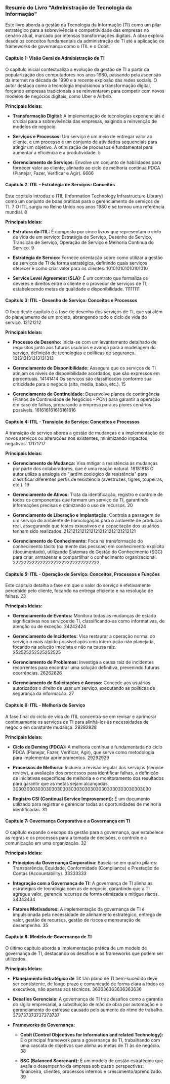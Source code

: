 ### **Resumo do Livro "Administração de Tecnologia da Informação"**

Este livro aborda a gestão da Tecnologia da Informação (TI) como um pilar estratégico para a sobrevivência e competitividade das empresas no cenário atual, marcado por intensas transformações digitais. A obra explora desde os conceitos fundamentais da administração de TI até a aplicação de frameworks de governança como o ITIL e o Cobit.

#### **Capítulo 1: Visão Geral de Administração de TI**

O capítulo inicial contextualiza a evolução da gestão de TI a partir da popularização dos computadores nos anos 1980, passando pela ascensão da internet na década de 1990 e a recente explosão das redes sociais. O autor destaca como a tecnologia impulsionou a transformação digital, forçando empresas tradicionais a se reinventarem para competir com novos modelos de negócios digitais, como Uber e Airbnb. 

**Principais Ideias:**

- **Transformação Digital:** A implementação de tecnologias exponenciais é crucial para a sobrevivência das empresas, exigindo a reinvenção de modelos de negócio. 
    
- **Serviços e Processos:** Um serviço é um meio de entregar valor ao cliente, e um processo é um conjunto de atividades sequenciais para atingir um objetivo. A otimização de processos é fundamental para aumentar a eficiência e a produtividade. 5
    
- **Gerenciamento de Serviços:** Envolve um conjunto de habilidades para fornecer valor ao cliente, alinhado ao ciclo de melhoria contínua PDCA (Planejar, Fazer, Verificar e Agir). 6666
    

#### **Capítulo 2: ITIL - Estratégia de Serviços: Conceitos**

Este capítulo introduz o ITIL (Information Technology Infrastructure Library) como um conjunto de boas práticas para o gerenciamento de serviços de TI. 7 O ITIL surgiu no Reino Unido nos anos 1980 e se tornou uma referência mundial. 8

**Principais Ideias:**

- **Estrutura do ITIL:** É composto por cinco livros que representam o ciclo de vida de um serviço: Estratégia de Serviço, Desenho de Serviço, Transição de Serviço, Operação de Serviço e Melhoria Contínua do Serviço. 9
    
- **Estratégia de Serviço:** Fornece orientação sobre como utilizar a gestão de serviços de TI de forma estratégica, definindo quais serviços oferecer e como criar valor para os clientes. 101010101010101010
    
- **Service Level Agreement (SLA):** É um contrato que formaliza os deveres e direitos entre o cliente e o provedor de serviços de TI, estabelecendo metas de qualidade e disponibilidade. 11111111
    

#### **Capítulo 3: ITIL - Desenho de Serviço: Conceitos e Processos**

O foco deste capítulo é a fase de desenho dos serviços de TI, que vai além do planejamento de um projeto, abrangendo todo o ciclo de vida do serviço. 12121212

**Principais Ideias:**

- **Processo de Desenho:** Inicia-se com um levantamento detalhado de requisitos junto aos futuros usuários e avança para a modelagem do serviço, definição de tecnologias e políticas de segurança. 131313131313131313
    
- **Gerenciamento de Disponibilidade:** Assegura que os serviços de TI atinjam os níveis de disponibilidade acordados, que são expressos em percentuais. 14141414 Os serviços são classificados conforme sua criticidade para o negócio (alta, média, baixa, etc.). 15
    
- **Gerenciamento de Continuidade:** Desenvolve planos de contingência (Planos de Continuidade de Negócios - PCN) para garantir a operação em caso de falhas, preparando a empresa para os piores cenários possíveis. 161616161616161616
    

#### **Capítulo 4: ITIL - Transição de Serviço: Conceitos e Processos**

A transição de serviço aborda a gestão de mudanças e a implementação de novos serviços ou alterações nos existentes, minimizando impactos negativos. 17171717

**Principais Ideias:**

- **Gerenciamento de Mudança:** Visa mitigar a resistência às mudanças por parte dos colaboradores, que é uma reação natural. 18181818 O autor utiliza a analogia do "jardim zoológico da resistência" para classificar diferentes perfis de resistência (avestruzes, tigres, toupeiras, etc.). 19
    
- **Gerenciamento de Ativos:** Trata da identificação, registro e controle de todos os componentes que formam um serviço de TI, garantindo informações precisas e otimizando o uso de recursos. 20
    
- **Gerenciamento de Liberação e Implantação:** Controla a passagem de um serviço do ambiente de homologação para o ambiente de produção real, assegurando que testes exaustivos e a capacitação dos usuários tenham sido realizados. 21212121212121212121212121212121
    
- **Gerenciamento do Conhecimento:** Foca na transformação do conhecimento tácito (na mente das pessoas) em conhecimento explícito (documentado), utilizando Sistemas de Gestão do Conhecimento (SGC) para criar, armazenar e compartilhar o conhecimento organizacional. 22222222222222222222222222222222
    

#### **Capítulo 5: ITIL - Operação de Serviço: Conceitos, Processos e Funções**

Este capítulo detalha a fase em que o valor do serviço é efetivamente percebido pelo cliente, focando na entrega eficiente e na resolução de falhas. 23

**Principais Ideias:**

- **Gerenciamento de Eventos:** Monitora todas as mudanças de estado significativas nos serviços de TI, classificando-as como informativas, de atenção ou de exceção. 24242424
    
- **Gerenciamento de Incidentes:** Visa restaurar a operação normal do serviço o mais rápido possível após uma interrupção não planejada, focando na solução imediata e não na causa raiz. 252525252525252525
    
- **Gerenciamento de Problemas:** Investiga a causa raiz de incidentes recorrentes para encontrar uma solução definitiva, prevenindo futuras ocorrências. 26262626
    
- **Gerenciamento de Solicitações e Acesso:** Concede aos usuários autorizados o direito de usar um serviço, executando as políticas de segurança da informação. 27
    

#### **Capítulo 6: ITIL - Melhoria de Serviço**

A fase final do ciclo de vida do ITIL concentra-se em revisar e aprimorar continuamente os serviços de TI para alinhá-los às necessidades de negócio em constante mudança. 28282828

**Principais Ideias:**

- **Ciclo de Deming (PDCA):** A melhoria contínua é fundamentada no ciclo PDCA (Planejar, Fazer, Verificar, Agir), que serve como metodologia para implementar aprimoramentos. 29292929
    
- **Processos de Melhoria:** Incluem a revisão regular dos serviços (service review), a avaliação dos processos para identificar falhas, a definição de iniciativas específicas de melhoria e o monitoramento dos resultados para garantir que as metas sejam alcançadas. 30303030303030303030303030303030303030303030303030
    
- **Registro CSI (Continual Service Improvement):** É um documento utilizado para registrar e gerenciar todas as oportunidades de melhoria identificadas. 31
    

#### **Capítulo 7: Governança Corporativa e a Governança em TI**

O capítulo expande o escopo da gestão para a governança, que estabelece as regras e os processos para a tomada de decisões, o controle e a comunicação em uma organização. 32

**Principais Ideias:**

- **Princípios da Governança Corporativa:** Baseia-se em quatro pilares: Transparência, Equidade, Conformidade (Compliance) e Prestação de Contas (Accountability). 33333333
    
- **Integração com a Governança de TI:** A governança de TI alinha as estratégias de tecnologia com as de negócio, garantindo que a TI agregue valor, gerencie recursos de forma otimizada e mitigue riscos. 34343434
    
- **Fatores Motivadores:** A implementação da governança de TI é impulsionada pela necessidade de alinhamento estratégico, entrega de valor, gestão de recursos, gestão de riscos e mensuração de desempenho. 35
    

#### **Capítulo 8: Modelo de Governança de TI**

O último capítulo aborda a implementação prática de um modelo de governança de TI, destacando os desafios e os frameworks que podem ser utilizados.

**Principais Ideias:**

- **Planejamento Estratégico de TI:** Um plano de TI bem-sucedido deve ser consistente, de longo prazo e comunicado de forma clara a todos os executivos, não apenas aos técnicos. 363636363636363636
    
- **Desafios Gerenciais:** A governança de TI traz desafios como a garantia do sigilo empresarial, a substituição de mão de obra por automação e o gerenciamento do estresse causado pelo aumento do ritmo de trabalho. 373737373737373737
    
- **Frameworks de Governança:**
    - **Cobit (Control Objectives for Information and related Technology):** É o principal framework para a governança de TI, trabalhando com uma cascata de objetivos que alinha as metas de TI às de negócio. 38
        
    - **BSC (Balanced Scorecard):** É um modelo de gestão estratégica que avalia o desempenho da empresa sob quatro perspectivas: financeira, clientes, processos internos e crescimento/aprendizado. 39